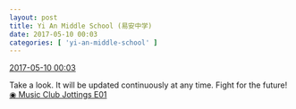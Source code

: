 ```yaml
---
layout: post
title: Yi An Middle School (易安中学)
date: 2017-05-10 00:03
categories: [ 'yi-an-middle-school' ]
---
```


<div class="weibo-info">
  <a href="http://weibo.com/6074218720/F2mSMkF2W">2017-05-10 00:03</a>
</div>

Take a look. It will be updated continuously at any time. Fight for the future! [◉ Music Club Jottings E01](http://www.bilibili.com/video/av10441174/)
